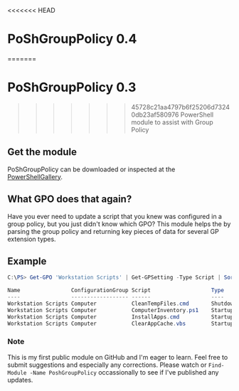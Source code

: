 <<<<<<< HEAD
# PoShGroupPolicy 0.4
=======
# PoShGroupPolicy 0.3
>>>>>>> 45728c21aa4797b6f25206d73240db23af580976
PowerShell module to assist with Group Policy

## Get the module
PoShGroupPolicy can be downloaded or inspected at the [PowerShellGallery](https://www.powershellgallery.com/packages/PoShGroupPolicy).

## What GPO does that again?
Have you ever need to update a script that you knew was configured in a group policy, but you just didn't know which 
GPO? This module helps the by parsing the group policy and returning key pieces of data for several GP extension types.

## Example
```powershell
C:\PS> Get-GPO 'Workstation Scripts' | Get-GPSetting -Type Script | Sort-Object -Property Type,Order | Format-Table -AutoSize

Name                ConfigurationGroup Script                   Type     Parameters Order PSRunOrder
----                ------------------ ------                   ----     ---------- ----- ----------
Workstation Scripts Computer           CleanTempFiles.cmd       Shutdown            0     PSNotConfigured
Workstation Scripts Computer           ComputerInventory.ps1    Startup             0     RunPSFirst
Workstation Scripts Computer           InstallApps.cmd          Startup             1     RunPSFirst
Workstation Scripts Computer           ClearAppCache.vbs        Startup             2     RunPSFirst
```

### Note
This is my first public module on GitHub and I'm eager to learn. Feel free to submit suggestions and especially any
corrections. Please watch or `Find-Module -Name PoshGroupPolicy` occassionally to see if I've published any updates.
